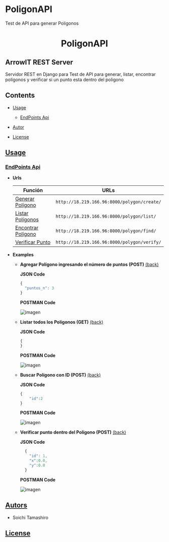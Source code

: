 # PoligonAPI

Test de API para generar Poligonos

<h1 align="center">PoligonAPI</h1>

## ArrowIT REST Server

Servidor REST en Django para Test de API para generar, listar, encontrar polígonos y verificar si un punto esta dentro del poligono

## Contents

- [Usage](#Usage)

  - [EndPoints Api](#EndPoints-Api)

- [Autor](#Autor)
- [License](#License)

## [Usage](#Contents)

### [EndPoints Api](#Contents)

- <b><a id="Polygon-urls-end">Urls</a></b>

  | Función                             | URLs                                        |
  | ----------------------------------- | ------------------------------------------- |
  | [Generar Polígono](#Polygon-add)    | `http://18.219.166.96:8000/polygon/create/` |
  | [Listar Polígonos](#Polygon-list)   | `http://18.219.166.96:8000/polygon/list/`   |
  | [Encontrar Polígono](#Polygon-find) | `http://18.219.166.96:8000/polygon/find/`   |
  | [Verificar Punto](#Polygon-verify)  | `http://18.219.166.96:8000/polygon/verify/` |

- <b>Examples</b>

  - <b><a id="Polygon-add">Agregar Polígono ingresando el número de puntos (POST)</a></b>
    [(back)](#Polygon-urls-end)

    <b>JSON Code</b>

    ```javascript
    {
      "puntos_n": 3
    }
    ```

    <b>POSTMAN Code</b>

    ![imagen](https://user-images.githubusercontent.com/38510593/116279164-d6ead780-a74c-11eb-9993-c835c2370c99.png)

  - <b><a id="Polygon-list">Listar todos los Polígonos (GET)</a></b>
    [(back)](#Polygon-urls-end)

    <b>JSON Code</b>

    ```javascript
    {
    }
    ```

    <b>POSTMAN Code</b>

    ![imagen](https://user-images.githubusercontent.com/38510593/116279439-26c99e80-a74d-11eb-84ad-e92e14f786c4.png)

  - <b><a id="Polygon-find">Buscar Polígono con ID (POST)</a></b>
    [(back)](#Polygon-urls-end)

    <b>JSON Code</b>

    ```javascript
    {
        "id":2
    }
    ```

    <b>POSTMAN Code</b>

    ![imagen](https://user-images.githubusercontent.com/38510593/116279644-65f7ef80-a74d-11eb-8f06-65ba3f363897.png)

  - <b><a id="Polygon-verify">Verificar punto dentro del Polígono (POST)</a></b>
    [(back)](#Polygon-urls-end)

    <b>JSON Code</b>

    ```javascript
      {
        "id": 1,
        "x":0.0,
        "y":0.0
      }
    ```

    <b>POSTMAN Code</b>

    ![imagen](https://user-images.githubusercontent.com/38510593/116280870-bf145300-a74e-11eb-9346-268db837a085.png)

## [Autors](#Contents)

- Soichi Tamashiro

## [License](#Contents)

```

```
